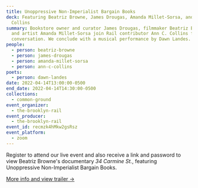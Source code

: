 ```yaml
---
title: Unoppressive Non-Imperialist Bargain Books
deck: Featuring Beatriz Browne, James Drougas, Amanda Millet-Sorsa, and Ann C.
  Collins
summary: Bookstore owner and curator James Drougas, filmmaker Beatriz Browne,
  and artist Amanda Millet-Sorsa join Rail contributor Ann C. Collins for a
  conversation. We conclude with a musical performance by Dawn Landes.
people:
  - person: beatriz-browne
  - person: james-drougas
  - person: amanda-millet-sorsa
  - person: ann-c-collins
poets:
  - person: dawn-landes
date: 2022-04-14T13:00:00-0500
end_date: 2022-04-14T14:30:00-0500
collections:
  - common-ground
event_organizer:
  - the-brooklyn-rail
event_producer:
  - the-brooklyn-rail
event_id: recmzk4hMkw2gsRsz
event_platform:
  - zoom
---
```

Register to attend our live event and also receive a link and password to view Beatriz Browne's documentary *34 Carmine St.*, featuring Unoppressive Non-Imperialist Bargain Books.

[More info and view trailer →](http://www.beatrizbrowne.com/films)